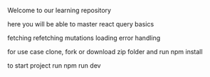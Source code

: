 Welcome to our learning repository

here you will be able to master react query basics

fetching
refetching
mutations
loading
error handling

for use case clone, fork or download zip folder and run npm install

to start project run npm run dev
